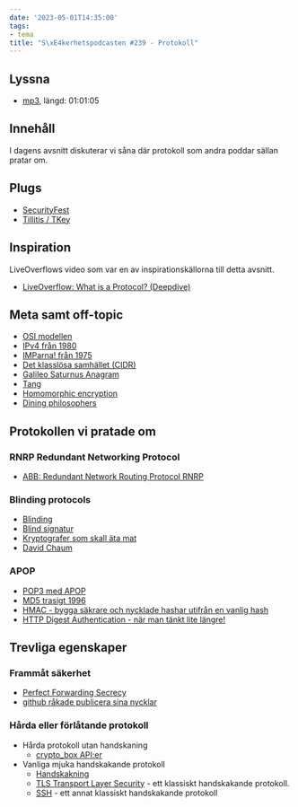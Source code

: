 ```yaml
---
date: '2023-05-01T14:35:00'
tags:
- tema
title: "S\xE4kerhetspodcasten #239 - Protokoll"
---
```

## Lyssna
* [mp3](https://traffic.libsyn.com/secure/sakerhetspodcasten/2023-04-12_Protokoll.mp3?dest-id=117848), längd: 01:01:05

## Innehåll
I dagens avsnitt diskuterar vi såna där protokoll som andra poddar sällan pratar om.

## Plugs
* [SecurityFest](https://securityfest.com/)
* [Tillitis / TKey](https://www.tillitis.se/)

## Inspiration

LiveOverflows video som var en av inspirationskällorna till detta avsnitt.
* [LiveOverflow: What is a Protocol? (Deepdive)](https://www.youtube.com/watch?v=d-zn-wv4Di8)

## Meta samt off-topic

* [OSI modellen](https://en.wikipedia.org/wiki/OSI_model)
* [IPv4 från 1980](https://en.wikipedia.org/wiki/Internet_Protocol_version_4)
* [IMParna! från 1975](https://datatracker.ietf.org/doc/html/rfc687)
* [Det klasslösa samhället (CIDR)](https://en.wikipedia.org/wiki/Classless_Inter-Domain_Routing)
* [Galileo Saturnus Anagram](http://galileo.rice.edu/sci/observations/saturn.html)
* [Tang](https://github.com/latchset/tang)
* [Homomorphic encryption](https://en.wikipedia.org/wiki/Homomorphic_encryption)
* [Dining philosophers](https://en.wikipedia.org/wiki/Dining_philosophers_problem)

## Protokollen vi pratade om

### RNRP Redundant Networking Protocol

* [ABB: Redundant Network Routing Protocol RNRP](https://new.abb.com/control-systems/system-800xa/800xa-dcs/800xa-networks/network-redundancy---redundant-network-routing-protocol-%28rnrp%29)

### Blinding protocols

* [Blinding](https://en.wikipedia.org/wiki/Blinding_%28cryptography%29)
* [Blind signatur](https://en.wikipedia.org/wiki/Blind_signature)
* [Kryptografer som skall äta mat](https://en.wikipedia.org/wiki/Dining_cryptographers_problem)
* [David Chaum](https://en.wikipedia.org/wiki/David_Chaum)

### APOP

* [POP3 med APOP](https://www.ietf.org/rfc/rfc1939.txt)
* [MD5 trasigt 1996](https://en.wikipedia.org/wiki/MD5)
* [HMAC - bygga säkrare och nycklade hashar utifrån en vanlig hash](https://en.wikipedia.org/wiki/HMAC)
* [HTTP Digest Authentication - när man tänkt lite längre!](https://en.wikipedia.org/wiki/Digest_access_authentication)

## Trevliga egenskaper

### Frammåt säkerhet

* [Perfect Forwarding Secrecy](https://en.wikipedia.org/wiki/Forward_secrecy)
* [github råkade publicera sina nycklar](https://github.blog/2023-03-23-we-updated-our-rsa-ssh-host-key/)

### Hårda eller förlåtande protokoll

* Hårda protokoll utan handskaning
  * [crypto\_box API:er](https://nacl.cr.yp.to/box.html)
* Vanliga mjuka handskakande protokoll
  * [Handskakning](https://en.wikipedia.org/wiki/Handshake_%28computing%29)
  * [TLS Transport Layer Security](https://en.wikipedia.org/wiki/Transport_Layer_Security) - ett klassiskt handskakande protokoll.
  * [SSH](https://en.wikipedia.org/wiki/Secure_Shell) - ett annat klassiskt handskakande protokoll
